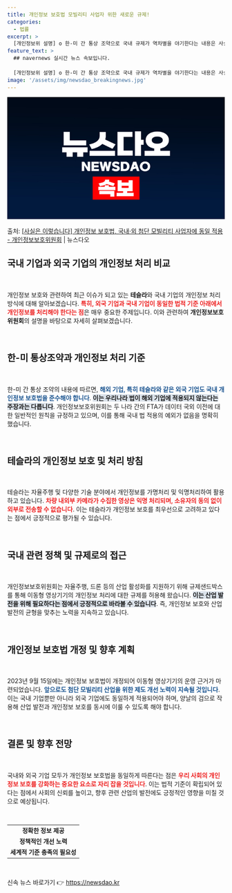 ```yaml
---
title: 개인정보 보호법 모빌리티 사업자 위한 새로운 규제!
categories:
  - 법률
excerpt: >
  [개인정보위 설명] o 한-미 간 통상 조약으로 국내 규제가 역차별을 야기한다는 내용은 사실이 아님. 양국이…
feature_text: >
  ## navernews 실시간 뉴스 속보입니다.

  [개인정보위 설명] o 한-미 간 통상 조약으로 국내 규제가 역차별을 야기한다는 내용은 사실이 아님. 양국이…
image: '/assets/img/newsdao_breakingnews.jpg'
---
```


![뉴스다오 속보](/assets/img/newsdao_breakingnews.jpg)

<p>출처: <a href="https://newsdao.kr/1752" rel="dofollow">[사실은 이렇습니다] 개인정보 보호법, 국내·외 첨단 모빌리티 사업자에 동일 적용 - 개인정보보호위원회</a> | 뉴스다오</p>

<h2 data-ke-size="size26">국내 기업과 외국 기업의 개인정보 처리 비교</h2>

<p data-ke-size="size16">&nbsp;</p>

개인정보 보호와 관련하여 최근 이슈가 되고 있는 **테슬라**와 국내 기업의 개인정보 처리 방식에 대해 알아보겠습니다. <b><span style="color: #ee2323;">특히, 외국 기업과 국내 기업이 동일한 법적 기준 아래에서 개인정보를 처리해야 한다는 점</span></b>은 매우 중요한 주제입니다. 이와 관련하여 **개인정보보호위원회**의 설명을 바탕으로 자세히 살펴보겠습니다.

<p data-ke-size="size16">&nbsp;</p>

<h2 data-ke-size="size26">한-미 통상조약과 개인정보 처리 기준</h2>

<p data-ke-size="size16">&nbsp;</p>

한-미 간 통상 조약의 내용에 따르면, <b><span style="color: #1a5490;">해외 기업, 특히 테슬라와 같은 외국 기업도 국내 개인정보 보호법을 준수해야 합니다</span></b>. <b><span style="background-color: #21538527;">이는 우리나라 법이 해외 기업에 적용되지 않는다는 주장과는 다릅니다</span></b>. 개인정보보호위원회는 두 나라 간의 FTA가 데이터 국외 이전에 대한 일반적인 원칙을 규정하고 있으며, 이를 통해 국내 법 적용의 예외가 없음을 명확히 했습니다.

<p data-ke-size="size16">&nbsp;</p>

<h2 data-ke-size="size26">테슬라의 개인정보 보호 및 처리 방침</h2>

<p data-ke-size="size16">&nbsp;</p>

테슬라는 자율주행 및 다양한 기술 분야에서 개인정보를 가명처리 및 익명처리하여 활용하고 있습니다. <b><span style="color: #ee2323;">차량 내외부 카메라가 수집한 영상은 익명 처리되며, 소유자의 동의 없이 외부로 전송할 수 없습니다</span></b>. 이는 테슬라가 개인정보 보호를 최우선으로 고려하고 있다는 점에서 긍정적으로 평가될 수 있습니다.

<p data-ke-size="size16">&nbsp;</p>

<h2 data-ke-size="size26">국내 관련 정책 및 규제로의 접근</h2>

<p data-ke-size="size16">&nbsp;</p>

개인정보보호위원회는 자율주행, 드론 등의 산업 활성화를 지원하기 위해 규제샌드박스를 통해 이동형 영상기기의 개인정보 처리에 대한 규제를 허용해 왔습니다. <b><span style="background-color: #21538527;">이는 산업 발전을 위해 필요하다는 점에서 긍정적으로 바라볼 수 있습니다</span></b>. 즉, 개인정보 보호와 산업 발전의 균형을 맞추는 노력을 지속하고 있습니다.

<p data-ke-size="size16">&nbsp;</p>

<h2 data-ke-size="size26">개인정보 보호법 개정 및 향후 계획</h2>

<p data-ke-size="size16">&nbsp;</p>

2023년 9월 15일에는 개인정보 보호법이 개정되어 이동형 영상기기의 운영 근거가 마련되었습니다. <b><span style="color: #1a5490;">앞으로도 첨단 모빌리티 산업을 위한 제도 개선 노력이 지속될 것입니다</span></b>. 이는 국내 기업뿐만 아니라 외국 기업에도 동일하게 적용되어야 하며, 양날의 검으로 작용해 산업 발전과 개인정보 보호를 동시에 이룰 수 있도록 해야 합니다.

<p data-ke-size="size16">&nbsp;</p>

<h2 data-ke-size="size26">결론 및 향후 전망</h2>

<p data-ke-size="size16">&nbsp;</p>

국내와 외국 기업 모두가 개인정보 보호법을 동일하게 따른다는 점은 <b><span style="color: #ee2323;">우리 사회의 개인정보 보호를 강화하는 중요한 요소로 자리 잡을 것입니다</span></b>. 이는 법적 기준이 확립되어 있다는 점에서 사회의 신뢰를 높이고, 향후 관련 산업의 발전에도 긍정적인 영향을 미칠 것으로 예상됩니다.

<p data-ke-size="size16">&nbsp;</p>

<table>
    <tr>
        <td style="text-align: center; height: 17px;"><b>정확한 정보 제공</b></td>
    </tr>
    <tr>
        <td style="text-align: center; height: 17px;"><b>정책적인 개선 노력</b></td>
    </tr>
    <tr>
        <td style="text-align: center; height: 17px;"><b>세계적 기준 충족의 필요성</b></td>
    </tr>
</table>

<p data-ke-size="size16">&nbsp;</p> 

신속 뉴스 바로가기 👉 <a href="https://newsdao.kr" rel="dofollow">https://newsdao.kr</a>


